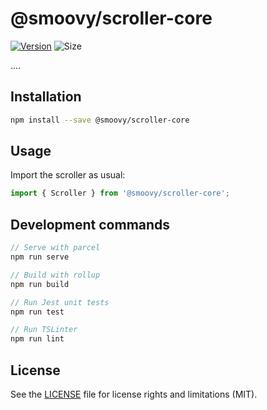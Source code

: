 # @smoovy/scroller-core
[![Version](https://flat.badgen.net/npm/v/@smoovy/scroller-core)](https://www.npmjs.com/package/@smoovy/scroller-core) ![Size](https://flat.badgen.net/bundlephobia/minzip/@smoovy/scroller-core)

....

## Installation
```sh
npm install --save @smoovy/scroller-core
```

## Usage
Import the scroller as usual:
```js
import { Scroller } from '@smoovy/scroller-core';
```

## Development commands
```js
// Serve with parcel
npm run serve

// Build with rollup
npm run build

// Run Jest unit tests
npm run test

// Run TSLinter
npm run lint
```

## License
See the [LICENSE](../../LICENSE) file for license rights and limitations (MIT).
